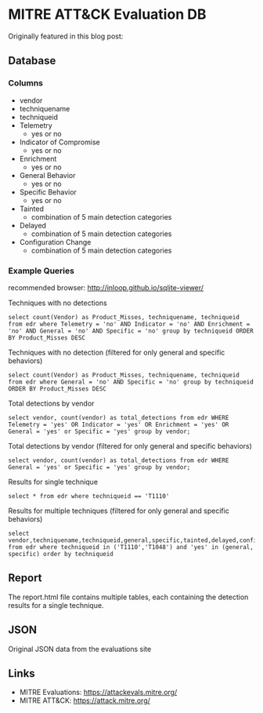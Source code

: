 # MITRE ATT&CK Evaluation DB

Originally featured in this blog post: <link here>

## Database

### Columns

- vendor
- techniquename
- techniqueid
- Telemetry
    - yes or no
- Indicator of Compromise
    - yes or no
- Enrichment
    - yes or no
- General Behavior
    - yes or no
- Specific Behavior
    - yes or no
- Tainted
    - combination of 5 main detection categories
- Delayed
    - combination of 5 main detection categories
- Configuration Change
    - combination of 5 main detection categories

### Example Queries

recommended browser: http://inloop.github.io/sqlite-viewer/

Techniques with no detections

```
select count(Vendor) as Product_Misses, techniquename, techniqueid from edr where Telemetry = 'no' AND Indicator = 'no' AND Enrichment = 'no' AND General = 'no' AND Specific = 'no' group by techniqueid ORDER BY Product_Misses DESC 
```

Techniques with no detection (filtered for only general and specific behaviors)

```
select count(Vendor) as Product_Misses, techniquename, techniqueid from edr where General = 'no' AND Specific = 'no' group by techniqueid ORDER BY Product_Misses DESC
```

Total detections by vendor

```
select vendor, count(vendor) as total_detections from edr WHERE Telemetry = 'yes' OR Indicator = 'yes' OR Enrichment = 'yes' OR General = 'yes' or Specific = 'yes' group by vendor; 
```

Total detections by vendor (filtered for only general and specific behaviors)

```
select vendor, count(vendor) as total_detections from edr WHERE General = 'yes' or Specific = 'yes' group by vendor;
```

Results for single technique

```
select * from edr where techniqueid == 'T1110'
```

Results for multiple techniques (filtered for only general and specific behaviors)

```
select vendor,techniquename,techniqueid,general,specific,tainted,delayed,configuration from edr where techniqueid in ('T1110','T1048') and 'yes' in (general, specific) order by techniqueid
```

## Report

The report.html file contains multiple tables, each containing the detection results for a single technique.

## JSON

Original JSON data from the evaluations site

## Links

- MITRE Evaluations: https://attackevals.mitre.org/
- MITRE ATT&CK: https://attack.mitre.org/
